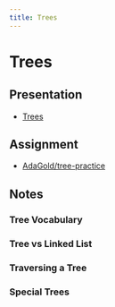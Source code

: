 ```yaml
---
title: Trees
---
```



# Trees

## Presentation
+ [Trees](https://drive.google.com/open?id=1fZg27PvgsRCDd3vVkDH1Bc672na5dg5ZYyDw-FjeJY8)

## Assignment
+ [AdaGold/tree-practice](https://github.com/AdaGold/tree-practice)

## Notes

### Tree Vocabulary

### Tree vs Linked List

### Traversing a Tree

### Special Trees
